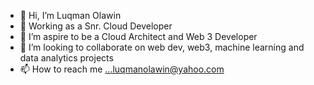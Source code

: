 - 👋 Hi, I’m Luqman Olawin
- 👀 Working as a Snr. Cloud Developer
- 🌱 I’m aspire to be a Cloud Architect and Web 3 Developer
- 💞️ I’m looking to collaborate on web dev, web3, machine learning and data analytics projects
- 📫 How to reach me ...luqmanolawin@yahoo.com

<!---
lolawin3/lolawin3 is a ✨ special ✨ repository because its `README.md` (this file) appears on your GitHub profile.
You can click the Preview link to take a look at your changes.
--->
